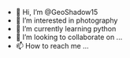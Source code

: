 - 👋 Hi, I’m @GeoShadow15
- 👀 I’m interested in photography
- 🌱 I’m currently learning python
- 💞️ I’m looking to collaborate on ...
- 📫 How to reach me ...

<!---
GeoShadow15/GeoShadow15 is a ✨ special ✨ repository because its `README.md` (this file) appears on your GitHub profile.
You can click the Preview link to take a look at your changes.
--->

